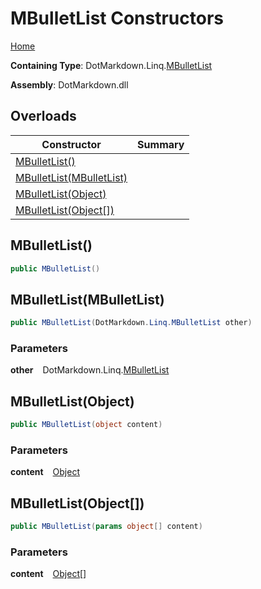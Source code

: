 # MBulletList Constructors

[Home](../../../../README.md)

**Containing Type**: DotMarkdown\.Linq\.[MBulletList](../README.md)

**Assembly**: DotMarkdown\.dll

## Overloads

| Constructor | Summary |
| ----------- | ------- |
| [MBulletList()](#DotMarkdown_Linq_MBulletList__ctor) | |
| [MBulletList(MBulletList)](#DotMarkdown_Linq_MBulletList__ctor_DotMarkdown_Linq_MBulletList_) | |
| [MBulletList(Object)](#DotMarkdown_Linq_MBulletList__ctor_System_Object_) | |
| [MBulletList(Object\[\])](#DotMarkdown_Linq_MBulletList__ctor_System_Object___) | |

## MBulletList\(\) <a name="DotMarkdown_Linq_MBulletList__ctor"></a>

```csharp
public MBulletList()
```

## MBulletList\(MBulletList\) <a name="DotMarkdown_Linq_MBulletList__ctor_DotMarkdown_Linq_MBulletList_"></a>

```csharp
public MBulletList(DotMarkdown.Linq.MBulletList other)
```

### Parameters

**other** &ensp; DotMarkdown\.Linq\.[MBulletList](../README.md)

## MBulletList\(Object\) <a name="DotMarkdown_Linq_MBulletList__ctor_System_Object_"></a>

```csharp
public MBulletList(object content)
```

### Parameters

**content** &ensp; [Object](https://docs.microsoft.com/en-us/dotnet/api/system.object)

## MBulletList\(Object\[\]\) <a name="DotMarkdown_Linq_MBulletList__ctor_System_Object___"></a>

```csharp
public MBulletList(params object[] content)
```

### Parameters

**content** &ensp; [Object](https://docs.microsoft.com/en-us/dotnet/api/system.object)\[\]